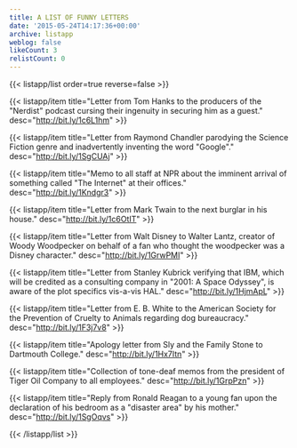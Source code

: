 ```yaml
---
title: A LIST OF FUNNY LETTERS
date: '2015-05-24T14:17:36+00:00'
archive: listapp
weblog: false
likeCount: 3
relistCount: 0
---
```



{{< listapp/list order=true reverse=false >}}

   {{< listapp/item title="Letter from Tom Hanks to the producers of the \"Nerdist\" podcast cursing their ingenuity  in securing him as a guest."
      desc="http://bit.ly/1c6L1hm" >}}

   {{< listapp/item title="Letter from Raymond Chandler parodying the Science Fiction genre and inadvertently inventing the word \"Google\"."
      desc="http://bit.ly/1SgCUAj" >}}

   {{< listapp/item title="Memo to all staff at NPR about the imminent arrival of something called \"The Internet\" at their offices."
      desc="http://bit.ly/1Kndgr3" >}}

   {{< listapp/item title="Letter from Mark Twain to the next burglar in his house."
      desc="http://bit.ly/1c6OtIT" >}}

   {{< listapp/item title="Letter from Walt Disney to Walter Lantz, creator of Woody Woodpecker on behalf of a fan who thought the woodpecker was a Disney character."
      desc="http://bit.ly/1GrwPMI" >}}

   {{< listapp/item title="Letter from Stanley Kubrick verifying that IBM, which will be credited as a consulting company in \"2001: A Space Odyssey\", is aware of the plot specifics vis-a-vis HAL."
      desc="http://bit.ly/1HjmApL" >}}

   {{< listapp/item title="Letter from E. B. White to the American Society for the Prevention of Cruelty to Animals regarding dog bureaucracy."
      desc="http://bit.ly/1F3j7v8" >}}

   {{< listapp/item title="Apology letter from Sly and the Family Stone to Dartmouth College."
      desc="http://bit.ly/1Hx7Itn" >}}

   {{< listapp/item title="Collection of tone-deaf memos from the president of Tiger Oil Company to all employees."
      desc="http://bit.ly/1GrpPzn" >}}

   {{< listapp/item title="Reply from Ronald Reagan to a young fan upon the declaration of his bedroom as a \"disaster area\" by his mother."
      desc="http://bit.ly/1SgOqvs" >}}

{{< /listapp/list >}}
